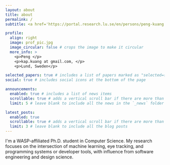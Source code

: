 ```yaml
---
layout: about
title: about
permalink: /
subtitle: <a href='https://portal.research.lu.se/en/persons/peng-kuang'>NEX lab, Dept. Computer Science, Lund University</a> It is what it is.

profile:
  align: right
  image: prof_pic.jpg
  image_circular: false # crops the image to make it circular
  more_info: >
    <p>Peng </p>
    <p>kap.kuang at gmail.com, </p>
    <p>Lund, Sweden</p>

selected_papers: true # includes a list of papers marked as "selected={true}"
social: true # includes social icons at the bottom of the page

announcements:
  enabled: true # includes a list of news items
  scrollable: true # adds a vertical scroll bar if there are more than 3 news items
  limit: 5 # leave blank to include all the news in the `_news` folder

latest_posts:
  enabled: true
  scrollable: true # adds a vertical scroll bar if there are more than 3 new posts items
  limit: 3 # leave blank to include all the blog posts
---
```


<!-- Write your biography here. Tell the world about yourself. Link to your favorite [subreddit](http://reddit.com). You can put a picture in, too. The code is already in, just name your picture `prof_pic.jpg` and put it in the `img/` folder.

Link to your social media connections, too. This theme is set up to use [Font Awesome icons](https://fontawesome.com/) and [Academicons](https://jpswalsh.github.io/academicons/), like the ones below. Add your Facebook, Twitter, LinkedIn, Google Scholar, or just disable all of them. -->

I'm a WASP-affiliated Ph.D. student in Computer Science. My research focuses on the intersection of machine learning, eye tracking, and programming systems or developer tools, with influence from software engineering and design science.
